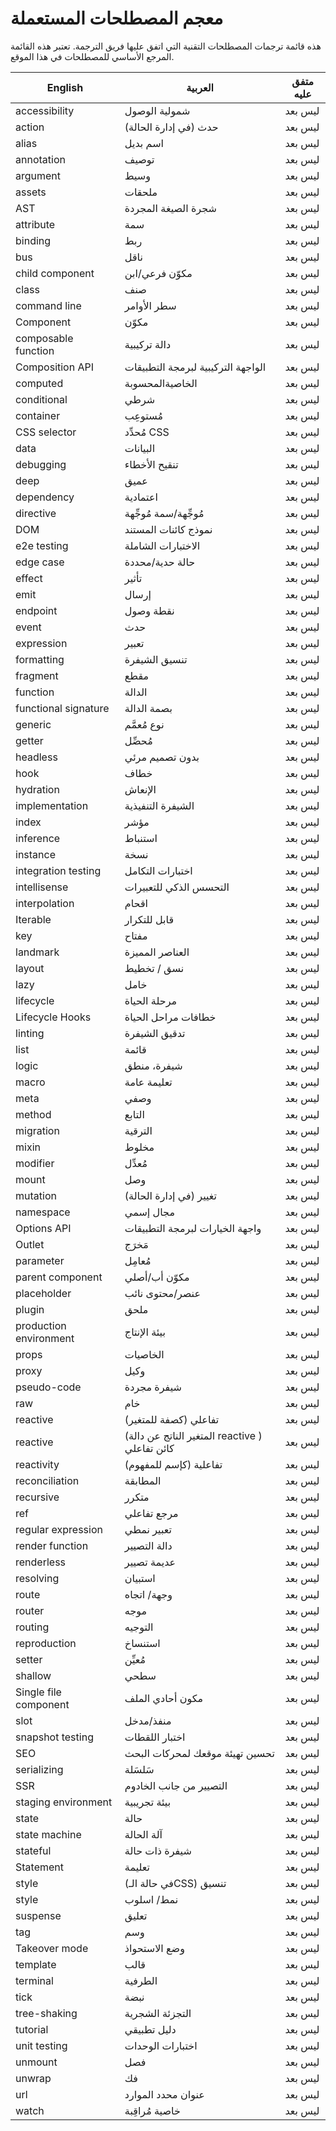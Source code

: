 # معجم المصطلحات المستعملة

هذه قائمة ترجمات المصطلحات التقنية التي اتفق عليها فريق الترجمة. تعتبر هذه القائمة المرجع الأساسي للمصطلحات في هذا الموقع.

| English                | العربية                                        | متفق عليه |
| ---------------------- | ---------------------------------------------- | --------- |
| accessibility          | شمولية الوصول                                  | ليس بعد   |
| action                 | حدث (في إدارة الحالة)                          | ليس بعد   |
| alias                  | اسم بديل                                       | ليس بعد   |
| annotation             | توصيف                                          | ليس بعد   |
| argument               | وسيط                                           | ليس بعد   |
| assets                 | ملحقات                                         | ليس بعد   |
| AST                    | شجرة الصيغة المجردة                            | ليس بعد   |
| attribute              | سمة                                            | ليس بعد   |
| binding                | ربط                                            | ليس بعد   |
| bus                    | ناقل                                           | ليس بعد   |
| child component        | مكوّن فرعي/ابن                                 | ليس بعد   |
| class                  | صنف                                            | ليس بعد   |
| command line           | سطر الأوامر                                    | ليس بعد   |
| Component              | مكوّن                                          | ليس بعد   |
| composable function    | دالة تركيبية                                   | ليس بعد   |
| Composition API        | الواجهة التركيبية لبرمجة التطبيقات             | ليس بعد   |
| computed               | الخاصيةالمحسوبة                                | ليس بعد   |
| conditional            | شرطي                                           | ليس بعد   |
| container              | مُستوعِب                                       | ليس بعد   |
| CSS selector           | مُحدِّد CSS                                    | ليس بعد   |
| data                   | البيانات                                       | ليس بعد   |
| debugging              | تنقيح الأخطاء                                  | ليس بعد   |
| deep                   | عميق                                           | ليس بعد   |
| dependency             | اعتمادية                                       | ليس بعد   |
| directive              | مُوجِّهة/سمة مُوجِّهة                          | ليس بعد   |
| DOM                    | نموذج كائنات المستند                           | ليس بعد   |
| e2e testing            | الاختبارات الشاملة                             | ليس بعد   |
| edge case              | حالة حدية/محددة                                | ليس بعد   |
| effect                 | تأثير                                          | ليس بعد   |
| emit                   | إرسال                                          | ليس بعد   |
| endpoint               | نقطة وصول                                      | ليس بعد   |
| event                  | حدث                                            | ليس بعد   |
| expression             | تعبير                                          | ليس بعد   |
| formatting             | تنسيق الشيفرة                                  | ليس بعد   |
| fragment               | مقطع                                           | ليس بعد   |
| function               | الدالة                                         | ليس بعد   |
| functional signature   | بصمة الدالة                                    | ليس بعد   |
| generic                | نوع مُعمَّم                                    | ليس بعد   |
| getter                 | مُحصِّل                                        | ليس بعد   |
| headless               | بدون تصميم مرئي                                | ليس بعد   |
| hook                   | خطاف                                           | ليس بعد   |
| hydration              | الإنعاش                                        | ليس بعد   |
| implementation         | الشيفرة التنفيذية                              | ليس بعد   |
| index                  | مؤشر                                           | ليس بعد   |
| inference              | استنباط                                        | ليس بعد   |
| instance               | نسخة                                           | ليس بعد   |
| integration testing    | اختبارات التكامل                               | ليس بعد   |
| intellisense           | التحسس الذكي للتعبيرات                         | ليس بعد   |
| interpolation          | اقحام                                          | ليس بعد   |
| Iterable               | قابل للتكرار                                   | ليس بعد   |
| key                    | مفتاح                                          | ليس بعد   |
| landmark               | العناصر المميزة                                | ليس بعد   |
| layout                 | نسق / تخطيط                                    | ليس بعد   |
| lazy                   | خامل                                           | ليس بعد   |
| lifecycle              | مرحلة الحياة                                   | ليس بعد   |
| Lifecycle Hooks        | خطافات مراحل الحياة                            | ليس بعد   |
| linting                | تدقيق الشيفرة                                  | ليس بعد   |
| list                   | قائمة                                          | ليس بعد   |
| logic                  | شيفرة، منطق                                    | ليس بعد   |
| macro                  | تعليمة عامة                                    | ليس بعد   |
| meta                   | وصفي                                           | ليس بعد   |
| method                 | التابع                                         | ليس بعد   |
| migration              | الترقية                                        | ليس بعد   |
| mixin                  | مخلوط                                          | ليس بعد   |
| modifier               | مُعدِّل                                        | ليس بعد   |
| mount                  | وصل                                            | ليس بعد   |
| mutation               | تغيير (في إدارة الحالة)                        | ليس بعد   |
| namespace              | مجال إسمي                                      | ليس بعد   |
| Options API            | واجهة الخيارات لبرمجة التطبيقات                | ليس بعد   |
| Outlet                 | مَخرَج                                         | ليس بعد   |
| parameter              | مُعامِل                                        | ليس بعد   |
| parent component       | مكوّن أب/أصلي                                  | ليس بعد   |
| placeholder            | عنصر/محتوى نائب                                | ليس بعد   |
| plugin                 | ملحق                                           | ليس بعد   |
| production environment | بيئة الإنتاج                                   | ليس بعد   |
| props                  | الخاصيات                                       | ليس بعد   |
| proxy                  | وكيل                                           | ليس بعد   |
| pseudo-code            | شيفرة مجردة                                    | ليس بعد   |
| raw                    | خام                                            | ليس بعد   |
| reactive               | (كصفة للمتغير) تفاعلي                          | ليس بعد   |
| reactive               | (المتغير الناتج عن دالة reactive ) كائن تفاعلي | ليس بعد   |
| reactivity             | (كإسم للمفهوم) تفاعلية                         | ليس بعد   |
| reconciliation         | المطابقة                                       | ليس بعد   |
| recursive              | متكرر                                          | ليس بعد   |
| ref                    | مرجع تفاعلي                                    | ليس بعد   |
| regular expression     | تعبير نمطي                                     | ليس بعد   |
| render function        | دالة التصيير                                   | ليس بعد   |
| renderless             | عديمة تصيير                                    | ليس بعد   |
| resolving              | استبيان                                        | ليس بعد   |
| route                  | وجهة/ اتجاه                                    | ليس بعد   |
| router                 | موجه                                           | ليس بعد   |
| routing                | التوجيه                                        | ليس بعد   |
| reproduction           | استنساخ                                        | ليس بعد   |
| setter                 | مُعيِّن                                        | ليس بعد   |
| shallow                | سطحي                                           | ليس بعد   |
| Single file component  | مكون أحادي الملف                               | ليس بعد   |
| slot                   | منفذ/مدخل                                      | ليس بعد   |
| snapshot testing       | اختبار اللقطات                                 | ليس بعد   |
| SEO                    | تحسين تهيئة موقعك لمحركات البحث                | ليس بعد   |
| serializing            | سَلسَلة                                        | ليس بعد   |
| SSR                    | التصيير من جانب الخادوم                        | ليس بعد   |
| staging environment    | بيئة تجريبية                                   | ليس بعد   |
| state                  | حالة                                           | ليس بعد   |
| state machine          | آلة الحالة                                     | ليس بعد   |
| stateful               | شيفرة ذات حالة                                 | ليس بعد   |
| Statement              | تعليمة                                         | ليس بعد   |
| style                  | (في حالة الـCSS) تنسيق                         | ليس بعد   |
| style                  | نمط/ اسلوب                                     | ليس بعد   |
| suspense               | تعليق                                          | ليس بعد   |
| tag                    | وسم                                            | ليس بعد   |
| Takeover mode          | وضع الاستحواذ                                  | ليس بعد   |
| template               | قالب                                           | ليس بعد   |
| terminal               | الطرفية                                        | ليس بعد   |
| tick                   | نبضة                                           | ليس بعد   |
| tree-shaking           | التجزئة الشجرية                                | ليس بعد   |
| tutorial               | دليل تطبيقي                                    | ليس بعد   |
| unit testing           | اختبارات الوحدات                               | ليس بعد   |
| unmount                | فصل                                            | ليس بعد   |
| unwrap                 | فك                                             | ليس بعد   |
| url                    | عنوان محدد الموارد                             | ليس بعد   |
| watch                  | خاصية مُراقِبة                                 | ليس بعد   |
